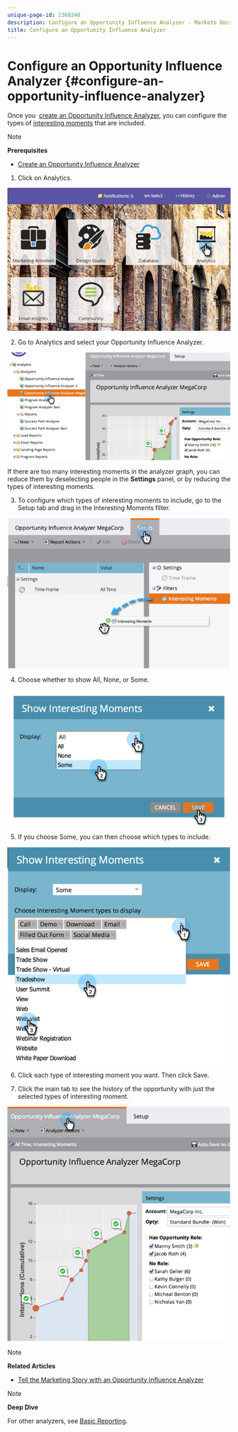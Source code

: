 ```yaml
---
unique-page-id: 2360240
description: Configure an Opportunity Influence Analyzer - Marketo Docs - Product Documentation
title: Configure an Opportunity Influence Analyzer
---
```


# Configure an Opportunity Influence Analyzer {#configure-an-opportunity-influence-analyzer}

Once you&nbsp; [create an Opportunity Influence Analyzer](create-an-opportunity-influence-analyzer.md), you can configure the types of [interesting moments](../../../../product-docs/marketo-sales-insight/msi-for-salesforce/features/tabs-in-the-msi-panel/interesting-moments-msi/interesting-moments-overview.md)&nbsp;that are included.

>[!NOTE]
>
>**Prerequisites**
>
>* [Create an Opportunity Influence Analyzer](create-an-opportunity-influence-analyzer.md)
>

1. Click on Analytics.

![](assets/login-to-analytics.png)

2. Go to Analytics and select your Opportunity Influence Analyzer.

![](assets/image2014-9-17-12-3a28-3a33.png)

If there are too many interesting moments in the analyzer graph, you can reduce them by deselecting people in the **Settings** panel, or by reducing the types of interesting moments.

3. To configure which types of interesting moments to include, go to the Setup tab and drag in the Interesting Moments filter.

![](assets/image2014-9-17-12-3a29-3a10.png)

4. Choose whether to show All, None, or Some.

![](assets/image2014-9-17-12-3a29-3a18.png)

5. If you choose Some, you can then choose which types to include.

![](assets/image2014-9-17-12-3a29-3a39.png)

6. Click each type of interesting moment you want. Then click Save.

7. Click the main tab to see the history of the opportunity with just the selected types of interesting moment.

![](assets/image2014-9-17-12-3a29-3a58.png)

>[!NOTE]
>
>**Related Articles**
>
>* [Tell the Marketing Story with an Opportunity Influence Analyzer](tell-the-marketing-story-with-an-opportunity-influence-analyzer.md)
>

>[!NOTE]
>
>**Deep Dive**
>
>For other analyzers, see [Basic Reporting](http://docs.marketo.com/display/docs/basic+reporting).

